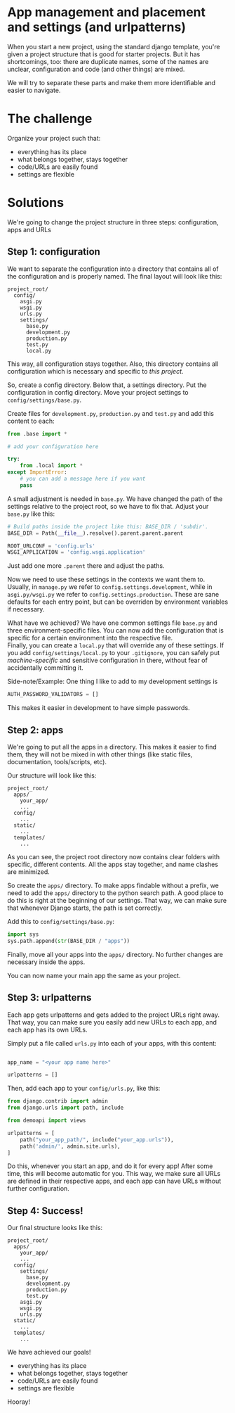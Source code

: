 # App management and placement and settings (and urlpatterns)

When you start a new project, using the standard django template, you're given a project structure that is good for
starter projects. But it has shortcomings, too: there are duplicate names, some of the names are unclear, configuration
and code (and other things) are mixed.

We will try to separate these parts and make them more identifiable and easier to navigate.

# The challenge

Organize your project such that:

* everything has its place 
* what belongs together, stays together
* code/URLs are easily found
* settings are flexible


# Solutions

We're going to change the project structure in three steps: configuration, apps and URLs

## <a id="configuration"></a> Step 1: configuration

We want to separate the configuration into a directory that contains all of the configuration and is properly named. The
final layout will look like this:

```
project_root/
  config/
    asgi.py
    wsgi.py
    urls.py
    settings/
      base.py
      development.py
      production.py
      test.py
      local.py
```

This way, all configuration stays together. Also, this directory contains all configuration which is necessary and
specific to _this project_.

So, create a config directory. Below that, a settings directory. Put the configuration in config directory. Move your
project settings to `config/settings/base.py`. 

Create files for `development.py`, `production.py` and `test.py` and add this content to each:

```python
from .base import *

# add your configuration here

try:
    from .local import *
except ImportError:
    # you can add a message here if you want
    pass
```

A small adjustment is needed in `base.py`. We have changed the path of the settings relative to the project root, so we
have to fix that. Adjust your `base.py` like this:

```python
# Build paths inside the project like this: BASE_DIR / 'subdir'.
BASE_DIR = Path(__file__).resolve().parent.parent.parent

ROOT_URLCONF = 'config.urls'
WSGI_APPLICATION = 'config.wsgi.application'
```

Just add one more `.parent` there and adjust the paths.

Now we need to use these settings in the contexts we want them to. Usually, in `manage.py` we refer to
`config.settings.development`, while in `asgi.py/wsgi.py` we refer to `config.settings.production`. These are sane
defaults for each entry point, but can be overriden by environment variables if necessary.

What have we achieved? We have one common settings file `base.py` and three environment-specific files. You can now add
the configuration that is specific for a certain environment into the respective file.  
Finally, you can create a `local.py` that will override any of these settings. If you add `config/settings/local.py` to
your `.gitignore`, you can safely put _machine-specific_ and sensitive configuration in there, without fear of
accidentally committing it.

Side-note/Example: One thing I like to add to my development settings is
```python
AUTH_PASSWORD_VALIDATORS = []
```
This makes it easier in development to have simple passwords.

## <a id="apps"></a> Step 2: apps

We're going to put all the apps in a directory. This makes it easier to find them, they will not be mixed in with other
things (like static files, documentation, tools/scripts, etc).

Our structure will look like this:
```
project_root/
  apps/
    your_app/
    ...
  config/
    ...
  static/
    ...
  templates/
    ...
```

As you can see, the project root directory now contains clear folders with specific, different contents. All the apps
stay together, and name clashes are minimized.

So create the `apps/` directory. To make apps findable without a prefix, we need to add the `apps/` directory to the
python search path. A good place to do this is right at the beginning of our settings. That way, we can make sure that
whenever Django starts, the path is set correctly.

Add this to `config/settings/base.py`:

```python
import sys
sys.path.append(str(BASE_DIR / "apps"))
```

Finally, move all your apps into the `apps/` directory. No further changes are necessary inside the apps.

You can now name your main app the same as your project.


## <a id="urlpatterns"></a> Step 3: urlpatterns

Each app gets urlpatterns and gets added to the project URLs right away. That way, you can make sure you easily add new
URLs to each app, and each app has its own URLs.

Simply put a file called `urls.py` into each of your apps, with this content:

```python

app_name = "<your app name here>"

urlpatterns = []
```

Then, add each app to your `config/urls.py`, like this:
```python
from django.contrib import admin
from django.urls import path, include

from demoapi import views

urlpatterns = [
    path("your_app_path/", include("your_app.urls")),
    path('admin/', admin.site.urls),
]
```

Do this, whenever you start an app, and do it for every app! After some time, this will become automatic for you. This
way, we make sure all URLs are defined in their respective apps, and each app can have URLs without further
configuration.

## <a id="structure"></a> Step 4: Success!

Our final structure looks like this:

```
project_root/
  apps/
    your_app/
    ...
  config/
    settings/
      base.py
      development.py
      production.py
      test.py
    asgi.py
    wsgi.py
    urls.py
  static/
    ...
  templates/
    ...
```

We have achieved our goals!

* everything has its place
* what belongs together, stays together
* code/URLs are easily found
* settings are flexible


Hooray!
